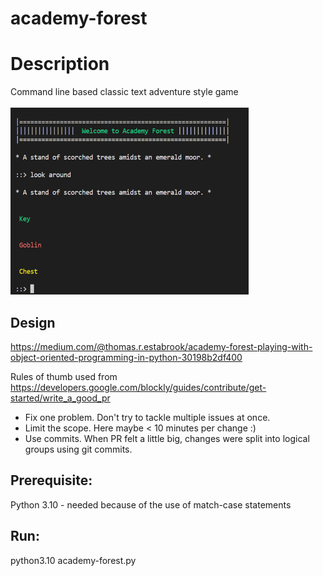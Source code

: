 # academy-forest
# Description 
Command line based classic text adventure style game

![Academy Forest console view](academy-forest.PNG)

## Design
https://medium.com/@thomas.r.estabrook/academy-forest-playing-with-object-oriented-programming-in-python-30198b2df400

Rules of thumb used from https://developers.google.com/blockly/guides/contribute/get-started/write_a_good_pr

- Fix one problem. Don't try to tackle multiple issues at once.
- Limit the scope. Here maybe < 10 minutes per change :)
- Use commits. When PR felt a little big, changes were split into logical groups using git commits.

## Prerequisite:
   Python 3.10 - needed because of the use of match-case statements
 
## Run:
  python3.10 academy-forest.py
